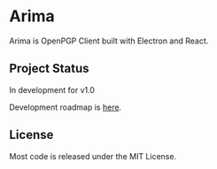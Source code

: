 # Arima

Arima is OpenPGP Client built with Electron and React.

## Project Status

In development for v1.0

Development roadmap is [here]((https://github.com/kentakang/arima/issues/1)).

## License

Most code is released under the MIT License.
